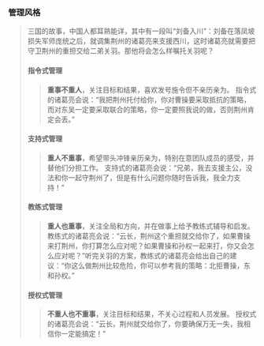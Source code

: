 ### 管理风格
> 三国的故事，中国人都耳熟能详，其中有一段叫“刘备入川”：刘备在落凤坡损失军师庞统之后，就调集荆州的诸葛亮来支援西川，这时诸葛亮就需要把守卫荆州的重担交给二弟关羽。那他将会怎么样嘱托关羽呢？
> #### 指令式管理
> > **重事不重人**，关注目标和结果，喜欢发号施令但不亲历亲为。
> > 指令式的诸葛亮会说：“我把荆州托付给你，你对曹操要采取抵抗的策略，而对东吴一定要采取联合的策略，你一定要照我说的做，否则荆州肯定会丢。”
> #### 支持式管理
> > **重人不重事**，希望带头冲锋亲历亲为，特别在意团队成员的感受，并替他们分担工作。
> > 支持式的诸葛亮会说：“兄弟，我去支援主公，没法和你一起守荆州了，但是有什么问题你随时告诉我，我全力支持！”
> #### 教练式管理
> > **重人也重事**，关注全局和方向，并在做事上给予教练式辅导和启发。
> > 教练式的诸葛亮会说：“云长，荆州这个重担就交给你了，如果曹操来打荆州，你打算怎么应对呢？如果曹操和孙权一起来打，你又会怎么应对呢？”听完关羽的方案，教练式的诸葛亮会给出自己的建议：“你这么做荆州比较危险，你可以参考我的策略：北拒曹操，东和孙权。”
> #### 授权式管理
> > **不重人也不重事**，关注目标和结果，不关心过程和人员发展。
> > 授权式的诸葛亮会说：“云长，荆州就交给你了，你要确保万无一失，我相信你一定能搞定！”
